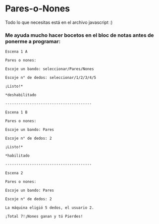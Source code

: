 # Pares-o-Nones

Todo lo que necesitas está en el archivo javascript :)


### Me ayuda mucho hacer bocetos en el bloc de notas antes de ponerme a programar:

```
Escena 1 A

Pares o nones:

Escoje un bando: seleccionar/Pares/Nones

Escoje n° de dedos: seleccionar/1/2/3/4/5

¡Listo!*

*deshabilitado 

---------------------------------------

Escena 1 B

Pares o nones:

Escoje un bando: Pares

Escoje n° de dedos: 2

¡Listo!*

*habilitado

---------------------------------------

Escena 2

Pares o nones:

Escoje un bando: Pares

Escoje n° de dedos: 2

La máquina eligió 5 dedos, el usuario 2.

¡Total 7!¡Nones ganan y tú Pierdes!

```